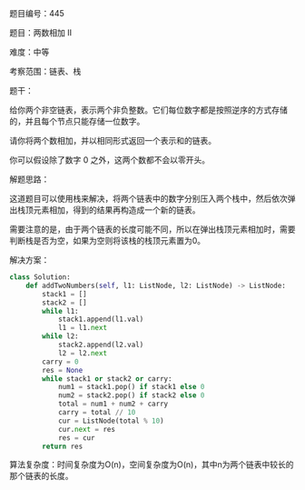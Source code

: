 题目编号：445

题目：两数相加 II

难度：中等

考察范围：链表、栈

题干：

给你两个非空链表，表示两个非负整数。它们每位数字都是按照逆序的方式存储的，并且每个节点只能存储一位数字。

请你将两个数相加，并以相同形式返回一个表示和的链表。

你可以假设除了数字 0 之外，这两个数都不会以零开头。

解题思路：

这道题目可以使用栈来解决，将两个链表中的数字分别压入两个栈中，然后依次弹出栈顶元素相加，得到的结果再构造成一个新的链表。

需要注意的是，由于两个链表的长度可能不同，所以在弹出栈顶元素相加时，需要判断栈是否为空，如果为空则将该栈的栈顶元素置为0。

解决方案：

```python
class Solution:
    def addTwoNumbers(self, l1: ListNode, l2: ListNode) -> ListNode:
        stack1 = []
        stack2 = []
        while l1:
            stack1.append(l1.val)
            l1 = l1.next
        while l2:
            stack2.append(l2.val)
            l2 = l2.next
        carry = 0
        res = None
        while stack1 or stack2 or carry:
            num1 = stack1.pop() if stack1 else 0
            num2 = stack2.pop() if stack2 else 0
            total = num1 + num2 + carry
            carry = total // 10
            cur = ListNode(total % 10)
            cur.next = res
            res = cur
        return res
```

算法复杂度：时间复杂度为O(n)，空间复杂度为O(n)，其中n为两个链表中较长的那个链表的长度。